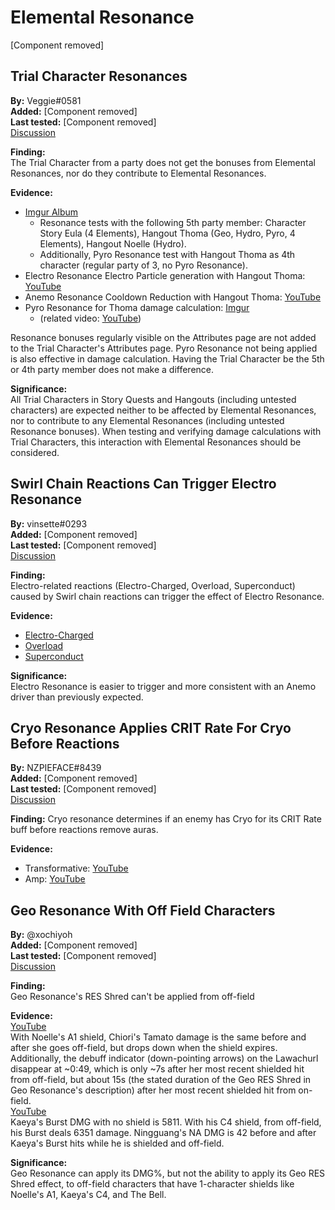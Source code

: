 # Elemental Resonance

[Component removed]

## Trial Character Resonances

**By:** Veggie#0581  
**Added:** [Component removed]  
**Last tested:** [Component removed]  
[Discussion](https://tickets.deeznuts.moe/ticket-archive/attachments_897945121545392128_903397449685671966_transcript-trial-character-resonances.html)

**Finding:**  
The Trial Character from a party does not get the bonuses from Elemental Resonances, nor do they contribute to Elemental Resonances.

**Evidence:**

* [Imgur Album](https://imgur.com/a/O1H4IAJ)
  * Resonance tests with the following 5th party member: Character Story Eula (4 Elements), Hangout Thoma (Geo, Hydro, Pyro, 4 Elements), Hangout Noelle (Hydro).
  * Additionally, Pyro Resonance test with Hangout Thoma as 4th character (regular party of 3, no Pyro Resonance).
* Electro Resonance Electro Particle generation with Hangout Thoma: [YouTube](https://youtu.be/bo6h6rCelqc)
* Anemo Resonance Cooldown Reduction with Hangout Thoma: [YouTube](https://youtu.be/hFlrTT_Edm0)
* Pyro Resonance for Thoma damage calculation: [Imgur](https://imgur.com/a/dgwlpoi)
  * (related video: [YouTube](https://youtu.be/L2y1hf-RqO4))

Resonance bonuses regularly visible on the Attributes page are not added to the Trial Character's Attributes page.
Pyro Resonance not being applied is also effective in damage calculation. Having the Trial Character be the 5th or 4th party member does not make a difference.

**Significance:**  
All Trial Characters in Story Quests and Hangouts (including untested characters) are expected neither to be affected by Elemental Resonances, nor to contribute to any Elemental Resonances (including untested Resonance bonuses).
When testing and verifying damage calculations with Trial Characters, this interaction with Elemental Resonances should be considered.

## Swirl Chain Reactions Can Trigger Electro Resonance

**By:** vinsette#0293  
**Added:** [Component removed]  
**Last tested:** [Component removed]  
[Discussion](https://tickets.deeznuts.moe/ticket-archive/attachments_904061168828702751_904585059061862430_transcript-swirl-chain-reactions-can-trigger-electro-resonance.html)

**Finding:**  
Electro-related reactions (Electro-Charged, Overload, Superconduct) caused by Swirl chain reactions can trigger the effect of Electro Resonance.

**Evidence:**

* [Electro-Charged](https://imgur.com/a/P97pcLa)
* [Overload](https://imgur.com/a/YRjVcgd)
* [Superconduct](https://imgur.com/a/mjmdhhA)

**Significance:**  
Electro Resonance is easier to trigger and more consistent with an Anemo driver than previously expected.

## Cryo Resonance Applies CRIT Rate For Cryo Before Reactions

**By:** NZPIEFACE#8439  
**Added:** [Component removed]  
**Last tested:** [Component removed]  
[Discussion](https://tickets.deeznuts.moe/ticket-archive/attachments_929770373271158816_931416249232146452_transcript-cryo-resonance-applies-crate-for-cryo-before-reactions.html)

**Finding:** Cryo resonance determines if an enemy has Cryo for its CRIT Rate buff before reactions remove auras.

**Evidence:**

* Transformative: [YouTube](https://youtu.be/k5iV9gdLQ04)
* Amp: [YouTube](https://youtu.be/wcBAN3d9Vb8)

## Geo Resonance With Off Field Characters

**By:** @xochiyoh  
**Added:** [Component removed]  
**Last tested:** [Component removed]  
[Discussion](https://tickets.deeznuts.moe/transcripts/geo-resonance-with-off-field-characters)

**Finding:**  
Geo Resonance's RES Shred can't be applied from off-field  
  
**Evidence:**  
[YouTube](https://youtu.be/dciC-yWtFZI)  
With Noelle's A1 shield, Chiori's Tamato damage is the same before and after she goes off-field, but drops down when the shield expires. Additionally, the debuff indicator (down-pointing arrows) on the Lawachurl disappear at ~0:49, which is only ~7s after her most recent shielded hit from off-field, but about 15s (the stated duration of the Geo RES Shred in Geo Resonance's description) after her most recent shielded hit from on-field.  
[YouTube](https://youtu.be/jfSHVXyF_OI)  
Kaeya's Burst DMG with no shield is 5811. With his C4 shield, from off-field, his Burst deals 6351 damage. Ningguang's NA DMG is 42 before and after Kaeya's Burst hits while he is shielded and off-field.  
  
**Significance:**  
Geo Resonance can apply its DMG%, but not the ability to apply its Geo RES Shred effect, to off-field characters that have 1-character shields like Noelle's A1, Kaeya's C4, and The Bell.